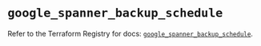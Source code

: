 # `google_spanner_backup_schedule`

Refer to the Terraform Registry for docs: [`google_spanner_backup_schedule`](https://registry.terraform.io/providers/hashicorp/google-beta/6.30.0/docs/resources/google_spanner_backup_schedule).

